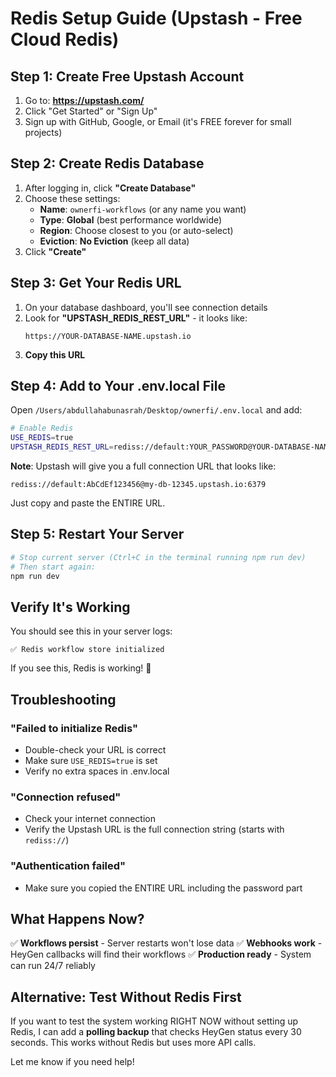 # Redis Setup Guide (Upstash - Free Cloud Redis)

## Step 1: Create Free Upstash Account

1. Go to: **https://upstash.com/**
2. Click "Get Started" or "Sign Up"
3. Sign up with GitHub, Google, or Email (it's FREE forever for small projects)

## Step 2: Create Redis Database

1. After logging in, click **"Create Database"**
2. Choose these settings:
   - **Name**: `ownerfi-workflows` (or any name you want)
   - **Type**: **Global** (best performance worldwide)
   - **Region**: Choose closest to you (or auto-select)
   - **Eviction**: **No Eviction** (keep all data)
3. Click **"Create"**

## Step 3: Get Your Redis URL

1. On your database dashboard, you'll see connection details
2. Look for **"UPSTASH_REDIS_REST_URL"** - it looks like:
   ```
   https://YOUR-DATABASE-NAME.upstash.io
   ```
3. **Copy this URL**

## Step 4: Add to Your .env.local File

Open `/Users/abdullahabunasrah/Desktop/ownerfi/.env.local` and add:

```bash
# Enable Redis
USE_REDIS=true
UPSTASH_REDIS_REST_URL=rediss://default:YOUR_PASSWORD@YOUR-DATABASE-NAME.upstash.io:6379
```

**Note**: Upstash will give you a full connection URL that looks like:
```
rediss://default:AbCdEf123456@my-db-12345.upstash.io:6379
```

Just copy and paste the ENTIRE URL.

## Step 5: Restart Your Server

```bash
# Stop current server (Ctrl+C in the terminal running npm run dev)
# Then start again:
npm run dev
```

## Verify It's Working

You should see this in your server logs:
```
✅ Redis workflow store initialized
```

If you see this, Redis is working! 🎉

## Troubleshooting

### "Failed to initialize Redis"
- Double-check your URL is correct
- Make sure `USE_REDIS=true` is set
- Verify no extra spaces in .env.local

### "Connection refused"
- Check your internet connection
- Verify the Upstash URL is the full connection string (starts with `rediss://`)

### "Authentication failed"
- Make sure you copied the ENTIRE URL including the password part

## What Happens Now?

✅ **Workflows persist** - Server restarts won't lose data
✅ **Webhooks work** - HeyGen callbacks will find their workflows
✅ **Production ready** - System can run 24/7 reliably

## Alternative: Test Without Redis First

If you want to test the system working RIGHT NOW without setting up Redis, I can add a **polling backup** that checks HeyGen status every 30 seconds. This works without Redis but uses more API calls.

Let me know if you need help!
